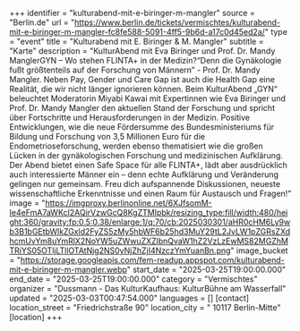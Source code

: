+++
identifier = "kulturabend-mit-e-biringer-m-mangler"
source = "Berlin.de"
url = "https://www.berlin.de/tickets/vermischtes/kulturabend-mit-e-biringer-m-mangler-fc8fe588-5091-4ff5-9b6d-a17c0d45ed2a/"
type = "event"
title = "Kulturabend mit E. Biringer & M. Mangler"
subtitle = "Karte"
description = "KulturAbend mit Eva Biringer und Prof. Dr. Mandy ManglerGYN – Wo stehen FLINTA+ in der Medizin?“Denn die Gynäkologie fußt größtenteils auf der Forschung von Männern” - Prof. Dr. Mandy Mangler. Neben Pay, Gender und Care Gap ist auch die Health Gap eine Realität, die wir nicht länger ignorieren können. Beim KulturAbend „GYN“ beleuchtet Moderatorin Miyabi Kawai mit Expertinnen wie Eva Biringer und Prof. Dr. Mandy Mangler den aktuellen Stand der Forschung und spricht über Fortschritte und Herausforderungen in der Medizin. Positive Entwicklungen, wie die neue Fördersumme des Bundesministeriums für Bildung und Forschung von 3,5 Millionen Euro für die Endometrioseforschung, werden ebenso thematisiert wie die großen Lücken in der gynäkologischen Forschung und medizinischen Aufklärung. Der Abend bietet einen Safe Space für alle FLINTA+, lädt aber ausdrücklich auch interessierte Männer ein – denn echte Aufklärung und Veränderung gelingen nur gemeinsam. Freu dich aufspannende Diskussionen, neueste wissenschaftliche Erkenntnisse und einen Raum für Austausch und Fragen!"
image = "https://imgproxy.berlinonline.net/6XJfsomM-Ie4eFmA7aWKcI2AQirVzwGcQ8KgZTMIpbk/resizing_type:fill/width:480/height:360/gravity:fp:0.5:0.38/enlarge:1/q:70/cb:2025030301/aHR0cHM6Ly9wb3B1bGEtbWlkZGxld2FyZS5zMy5hbWF6b25hd3MuY29tL2JvLW1pZGRsZXdhcmUvYm8uYmRlX2NoYW5uZWwuZXZlbnQvaW1hZ2VzLzEwMS82MGZhMTRiYS05OTljLTllOTAtNjg2NS0yNjZhZjI4NzczYmYuanBn.png"
image_bucket = "https://storage.googleapis.com/fem-readup.appspot.com/kulturabend-mit-e-biringer-m-mangler.webp"
start_date = "2025-03-25T19:00:00.000"
end_date = "2025-03-25T19:00:00.000"
category = "Vermischtes"
organizer = "Dussmann - Das KulturKaufhaus: KulturBühne am Wasserfall"
updated = "2025-03-03T00:47:54.000"
languages = []
[contact]
location_street = "Friedrichstraße 90"
location_city = " 10117 Berlin-Mitte"
[location]
+++